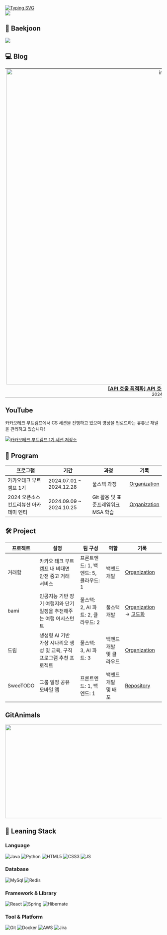 <div>
	<a href="https://git.io/typing-svg"><img src="https://readme-typing-svg.demolab.com?font=Fira+Code&size=24&duration=2000&pause=4000&color=9BE4F7&width=435&lines=%EC%95%88%EB%85%95%ED%95%98%EC%84%B8%EC%9A%94!+%EB%B0%B1%EC%97%94%EB%93%9C+%EA%B0%9C%EB%B0%9C%EC%9E%90+%EA%B9%80%EB%AF%BC%EC%A0%9C%EC%9E%85%EB%8B%88%EB%8B%A4!" alt="Typing SVG" /></a>
</div>

<div>
	<img src="https://github-readme-stats.vercel.app/api?username=alswp006&count_private=true"/>
</div>

## 🏃 Baekjoon
<div>
	<img src="http://mazassumnida.wtf/api/v2/generate_badge?boj=alswp006"/>
</div>

## 💻 Blog

<table style="border: none; border-collapse: collapse;">
 <tr style="border: none;">
   <td width="25%" align="center" style="border: none; padding: 0 4px;">
     <a href="https://alswp006.github.io/project/bami/java/spring/study/2024-10-15-map_optimize/">
       <img width="1012" alt="image" src="https://github.com/user-attachments/assets/3e85bc75-91fe-4eeb-a4c8-87b7f215fb69">
       <br/>
       <strong>[API 호출 최적화] API 호출을 420번에서 14번으로?</strong>
       <br/>
       <sub>2024.10.15</sub>
     </a>
   </td>
   <td width="25%" align="center" style="border: none; padding: 0 4px;">
     <a href="https://alswp006.github.io/project/bami/java/spring/study/2024-10-20-map-tsp/">
       <img width="1012" alt="image" src="https://github.com/user-attachments/assets/4966583c-c17e-4baa-bcf4-84d8e165fce7">
       <br/>
       <strong>[알고리즘 최적화] TSP 알고리즘 시간 복잡도를 반의반의…</strong>
       <br/>
       <sub>2024.10.20</sub>
     </a>
   </td>
   <td width="25%" align="center" style="border: none; padding: 0 4px;">
     <a href="https://alswp006.github.io/project/tradeham/study/spring/2024-11-07-envelop-pattern/">
       <img width="1012" alt="image" src="https://github.com/user-attachments/assets/16ea8069-15d1-4caf-8cbe-2ef4f4baca01">
       <br/>
       <strong>[API 공통 응답 포맷] 아직도 Envelope Pattern을 안...</strong>
       <br/>
       <sub>2024.11.07</sub>
     </a>
   </td>
   <td width="25%" align="center" style="border: none; padding: 0 4px;">
     <a href="http://localhost:4000/blog/retrospect/2024-12-16-ktb-traffic-contest/">
       <img width="1012" alt="image" src="https://github.com/user-attachments/assets/0cc9904d-3f84-4c1b-b3f4-a52a8698a427" />
       <br/>
       <strong>부하테스트 대회 대상(카카오 대표이사 상) 수상, kak...</strong>
       <br/>
       <sub>2024.12.16</sub>
     </a>
   </td>
 </tr>
</table>

## YouTube
카카오테크 부트캠프에서 CS 세션을 진행하고 있으며 영상을 업로드하는 유튜브 채널을 관리하고 있습니다!

[![카카오테크 부트캠프 1기 세션 저장소](https://img.youtube.com/vi/VKuZ3TOZO8c/0.jpg)](https://www.youtube.com/watch?v=ahTVEvYQAak&list=PLevEo_dIIovXd6D9DCV0Q9W_fU0QiScYk&index=3)


## 🚀 Program

| 프로그램 | 기간 | 과정 | 기록 |
|----------|------|------|-----|
| 카카오테크 부트캠프 1기 | 2024.07.01 ~ 2024.12.28 | 풀스택 과정 | [Organization](https://github.com/KakaotechBootcamp1st-milo-memories) |
| 2024 오픈소스 컨트리뷰션 아카데미 멘티 | 2024.09.09 ~ 2024.10.25 | Git 활용 및 표준프레임워크 MSA 학습 | [Organization](https://www.contribution.ac/) |

## 🛠️ Project

| 프로젝트 | 설명 | 팀 구성 | 역할 | 기록 |
|----------|------|------|-----|-----|
| 거래함 | 카카오 테크 부트캠프 내 비대면 안전 중고 거래 서비스 | 프론트엔드: 1, 백엔드: 5, 클라우드: 1 | 백엔드 개발 | [Organization](https://github.com/Trade-Ham)|
| bami | 인공지능 기반 장기 여행지와 단기 일정을 추천해주는 여행 어시스턴트 | 풀스택: 2, AI 파트: 2, 클라우드: 2 | 풀스택 개발 | [Organization](https://github.com/ktb1-eight) -> [고도화](https://alswp006.github.io/bami/)|
| 드림 | 생성형 AI 기반 가상 시나리오 생성 및 교육, 구직 프로그램 추천 프로젝트 | 풀스택: 3, AI 파트: 3 | 백엔드 개발 및 클라우드 | [Organization](https://github.com/KakaoTech-Hackathon-Dream) |
| SweeTODO | 그룹 일정 공유 모바일 앱 |프론트엔드: 1, 백엔드: 1| 백엔드 개발 및 배포 | [Repository](https://github.com/alswp006/SweeTODO-backend) |

## GitAnimals

<a href="https://github.com/devxb/gitanimals">
<img
  src="https://render.gitanimals.org/farms/alswp006"
  width="600"
  height="300"
/>
</a>

## 🔧 Leaning Stack

### Language
![Java](https://img.shields.io/badge/Java-ED8B00?style=for-the-badge&logo=openjdk&logoColor=white)
![Python](https://img.shields.io/badge/Python-14354C?style=for-the-badge&logo=python&logoColor=white)
![HTML5](https://img.shields.io/badge/HTML5-E34F26?style=for-the-badge&logo=html5&logoColor=white)
![CSS3](https://img.shields.io/badge/CSS3-1572B6?style=for-the-badge&logo=css3&logoColor=white)
![JS](https://img.shields.io/badge/JavaScript-F7DF1E?style=for-the-badge&logo=JavaScript&logoColor=white)

### Database
![MySql](https://img.shields.io/badge/MySQL-00000F?style=for-the-badge&logo=mysql&logoColor=white)
![Redis](https://img.shields.io/badge/redis-%23DD0031.svg?&style=for-the-badge&logo=redis&logoColor=white)

### Framework & Library
![React](https://img.shields.io/badge/React-20232A?style=for-the-badge&logo=react&logoColor=61DAFB)
![Spring](https://img.shields.io/badge/Spring-6DB33F?style=for-the-badge&logo=spring&logoColor=white)
![Hibernate](https://img.shields.io/badge/Hibernate-59666C?style=for-the-badge&logo=Hibernate&logoColor=white)


### Tool & Platform
![Git](https://img.shields.io/badge/-Git-F05032?style=for-the-badge&logo=git&logoColor=white)
![Docker](https://img.shields.io/badge/docker-%230db7ed.svg?style=for-the-badge&logo=docker&logoColor=white)
![AWS](https://img.shields.io/badge/Amazon_AWS-FF9900?style=for-the-badge&logo=amazonaws&logoColor=white)
![Jira](https://img.shields.io/badge/Jira-0052CC?style=for-the-badge&logo=Jira&logoColor=white)
